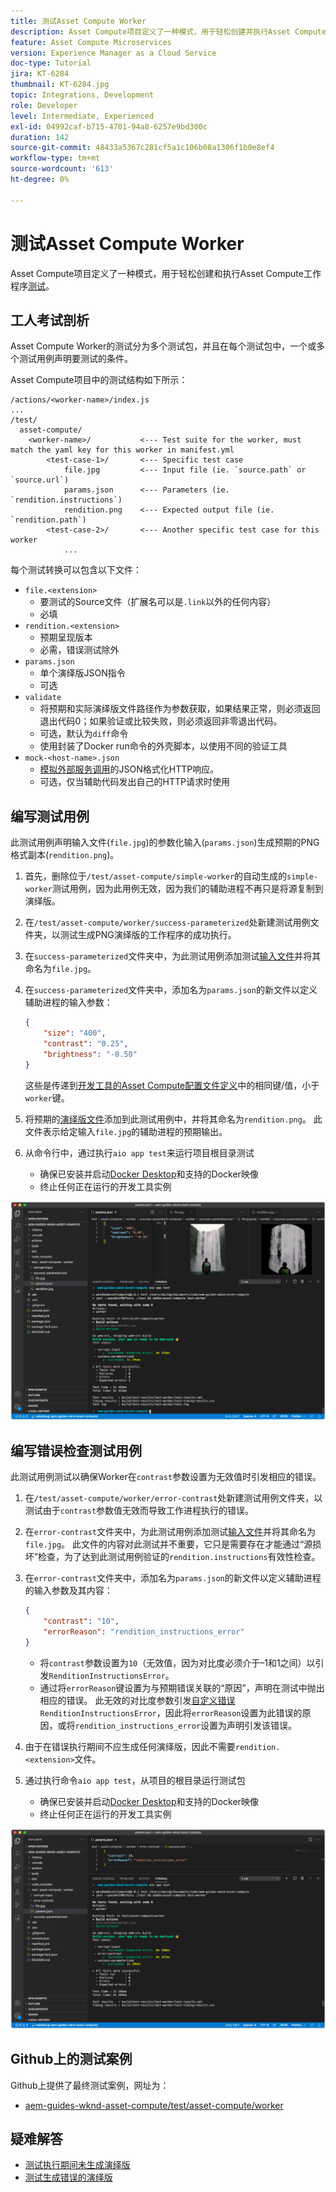 ```yaml
---
title: 测试Asset Compute Worker
description: Asset Compute项目定义了一种模式，用于轻松创建并执行Asset Compute Worker测试。
feature: Asset Compute Microservices
version: Experience Manager as a Cloud Service
doc-type: Tutorial
jira: KT-6284
thumbnail: KT-6284.jpg
topic: Integrations, Development
role: Developer
level: Intermediate, Experienced
exl-id: 04992caf-b715-4701-94a8-6257e9bd300c
duration: 142
source-git-commit: 48433a5367c281cf5a1c106b08a1306f1b0e8ef4
workflow-type: tm+mt
source-wordcount: '613'
ht-degree: 0%

---
```


# 测试Asset Compute Worker

Asset Compute项目定义了一种模式，用于轻松创建和执行Asset Compute工作程序[测试](https://experienceleague.adobe.com/docs/asset-compute/using/extend/test-custom-application.html?lang=zh-Hans)。

## 工人考试剖析

Asset Compute Worker的测试分为多个测试包，并且在每个测试包中，一个或多个测试用例声明要测试的条件。

Asset Compute项目中的测试结构如下所示：

```
/actions/<worker-name>/index.js
...
/test/
  asset-compute/
    <worker-name>/           <--- Test suite for the worker, must match the yaml key for this worker in manifest.yml
        <test-case-1>/       <--- Specific test case 
            file.jpg         <--- Input file (ie. `source.path` or `source.url`)
            params.json      <--- Parameters (ie. `rendition.instructions`)
            rendition.png    <--- Expected output file (ie. `rendition.path`)
        <test-case-2>/       <--- Another specific test case for this worker
            ...
```

每个测试转换可以包含以下文件：

+ `file.<extension>`
   + 要测试的Source文件（扩展名可以是`.link`以外的任何内容）
   + 必填
+ `rendition.<extension>`
   + 预期呈现版本
   + 必需，错误测试除外
+ `params.json`
   + 单个演绎版JSON指令
   + 可选
+ `validate`
   + 将预期和实际演绎版文件路径作为参数获取，如果结果正常，则必须返回退出代码0；如果验证或比较失败，则必须返回非零退出代码。
   + 可选，默认为`diff`命令
   + 使用封装了Docker run命令的外壳脚本，以使用不同的验证工具
+ `mock-<host-name>.json`
   + [模拟外部服务调用](https://www.mock-server.com/mock_server/creating_expectations.html)的JSON格式化HTTP响应。
   + 可选，仅当辅助代码发出自己的HTTP请求时使用

## 编写测试用例

此测试用例声明输入文件(`file.jpg`)的参数化输入(`params.json`)生成预期的PNG格式副本(`rendition.png`)。

1. 首先，删除位于`/test/asset-compute/simple-worker`的自动生成的`simple-worker`测试用例，因为此用例无效，因为我们的辅助进程不再只是将源复制到演绎版。
1. 在`/test/asset-compute/worker/success-parameterized`处新建测试用例文件夹，以测试生成PNG演绎版的工作程序的成功执行。
1. 在`success-parameterized`文件夹中，为此测试用例添加测试[输入文件](./assets/test/success-parameterized/file.jpg)并将其命名为`file.jpg`。
1. 在`success-parameterized`文件夹中，添加名为`params.json`的新文件以定义辅助进程的输入参数：

   ```json
   { 
       "size": "400",
       "contrast": "0.25",
       "brightness": "-0.50"
   }
   ```

   这些是传递到[开发工具的Asset Compute配置文件定义](../develop/development-tool.md)中的相同键/值，小于`worker`键。

1. 将预期的[演绎版文件](./assets/test/success-parameterized/rendition.png)添加到此测试用例中，并将其命名为`rendition.png`。 此文件表示给定输入`file.jpg`的辅助进程的预期输出。
1. 从命令行中，通过执行`aio app test`来运行项目根目录测试
   + 确保已安装并启动[Docker Desktop](../set-up/development-environment.md#docker)和支持的Docker映像
   + 终止任何正在运行的开发工具实例

![测试 — 成功](./assets/test/success-parameterized/result.png)

## 编写错误检查测试用例

此测试用例测试以确保Worker在`contrast`参数设置为无效值时引发相应的错误。

1. 在`/test/asset-compute/worker/error-contrast`处新建测试用例文件夹，以测试由于`contrast`参数值无效而导致工作进程执行的错误。
1. 在`error-contrast`文件夹中，为此测试用例添加测试[输入文件](./assets/test/error-contrast/file.jpg)并将其命名为`file.jpg`。 此文件的内容对此测试并不重要，它只是需要存在才能通过“源损坏”检查，为了达到此测试用例验证的`rendition.instructions`有效性检查。
1. 在`error-contrast`文件夹中，添加名为`params.json`的新文件以定义辅助进程的输入参数及其内容：

   ```json
   {
       "contrast": "10",
       "errorReason": "rendition_instructions_error"
   }
   ```

   + 将`contrast`参数设置为`10`（无效值，因为对比度必须介于–1和1之间）以引发`RenditionInstructionsError`。
   + 通过将`errorReason`键设置为与预期错误关联的“原因”，声明在测试中抛出相应的错误。 此无效的对比度参数引发[自定义错误](../develop/worker.md#errors) `RenditionInstructionsError`，因此将`errorReason`设置为此错误的原因，或将`rendition_instructions_error`设置为声明引发该错误。

1. 由于在错误执行期间不应生成任何演绎版，因此不需要`rendition.<extension>`文件。
1. 通过执行命令`aio app test`，从项目的根目录运行测试包
   + 确保已安装并启动[Docker Desktop](../set-up/development-environment.md#docker)和支持的Docker映像
   + 终止任何正在运行的开发工具实例

![测试 — 错误对比度](./assets/test/error-contrast/result.png)

## Github上的测试案例

Github上提供了最终测试案例，网址为：

+ [aem-guides-wknd-asset-compute/test/asset-compute/worker](https://github.com/adobe/aem-guides-wknd-asset-compute/tree/master/test/asset-compute/worker)

## 疑难解答

+ [测试执行期间未生成演绎版](../troubleshooting.md#test-no-rendition-generated)
+ [测试生成错误的演绎版](../troubleshooting.md#tests-generates-incorrect-rendition)
